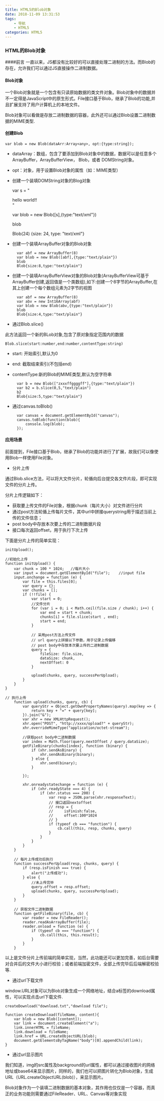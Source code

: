 ```yaml
---
title: HTML5的Blob对象
date: 2018-11-09 13:31:53
tags:
	- 导航
    - HTML5
categories: HTML5
---
```



### HTML的Blob对象

####前言
一直以来，JS都没有比较好的可以直接处理二进制的方法。而Blob的存在，允许我们可以通过JS直接操作二进制数据。

#### Blob对象
一个Blob对象就是一个包含有只读原始数据的类文件对象。Blob对象中的数据并不一定得是JavaScript中的原生形式。File接口基于Blob，继承了Blob的功能,并且扩展支持了用户计算机上的本地文件。

Blob对象可以看做是存放二进制数据的容器，此外还可以通过Blob设置二进制数据的MIME类型.

#### 创建Blob

	var blob = new Blob(dataArr:Array<any>, opt:{type:string});

- dataArray：数组，包含了要添加到Blob对象中的数据，数据可以是任意多个ArrayBuffer，ArrayBufferView， Blob，或者 DOMString对象。
- opt：对象，用于设置Blob对象的属性（如：MIME类型）

- 创建一个装填DOMString对象的Blog对象

	var s = " <div>hello world!!</div> "

	var blob = new Blob([s],{type:"text/xml"})

	blob
	
	Blob(24) {size: 24, type: "text/xml"}

- 创建一个装填ArrayBuffer对象的Blob对象

		var abf = new ArrayBuffer(8)
		var blob = new Blob([abf],{type:"text/plain"})
		blob
		Blob{size:8,type:"text/plain"}

- 创建一个装填ArrayBufferView对象的Blob对象(ArrayBufferView可基于ArrayBuffer创建,返回值是一个类数组),如下:创建一个8字节的ArrayBuffer,在其上创建一个每个数组元素为2字节的视图

		var abf = new ArrayBuffer(8)
		var abv = new Int16Array(abf)
		var blob = new Blob(abv,{type:"text/plain"})
		blob
		Blob{size:4,type:"text/plain"}

- 通过Blob.slice()

此方法返回一个新的BLob对象,包含了原对象指定范围内的数据

	Blob.slice(start:number,end:number,contentType:string)

- start: 开始索引,默认为0
- end: 截取结束索引(不包括end)
- contentType:新的Blob的MIME类型,默认为空字符串

		var b = new Blob(["zxxxffggggff"],{type:"text/plain"})
		var b2 = b.slice(0,5,"text/plain")
		b2
		Blob{size:5,type:"text/plain"}

- 通过canvas.toBlob()

		var canvas = document.getElementById("canvas");
		canvas.toBlob(function(blob){
		    console.log(blob);
		});


#### 应用场景

前面提到，File接口基于Blob，继承了Blob的功能并进行了扩展，故我们可以像使用Blob一样使用File对象。

- 分片上传

通过Blob.slice方法，可以将大文件分片，轮循向后台提交各文件片段，即可实现文件的分片上传。

分片上传逻辑如下：

- 获取要上传文件的File对象，根据chunk（每片大小）对文件进行分片
- 通过post方法轮循上传每片文件，其中url中拼接querystring用于描述当前上传的文件信息；
- post body中存放本次要上传的二进制数据片段
- 接口每次返回offset，用于执行下次上传

下面是分片上传的简单实现：

	initUpload();
	
	//初始化上传
	function initUpload() {
	    var chunk = 100 * 1024;   //每片大小
	    var input = document.getElementById("file");    //input file
	    input.onchange = function (e) {
	        var file = this.files[0];
	        var query = {};
	        var chunks = [];
	        if (!!file) {
	            var start = 0;
	            //文件分片
	            for (var i = 0; i < Math.ceil(file.size / chunk); i++) {
	                var end = start + chunk;
	                chunks[i] = file.slice(start , end);
	                start = end;
	            }
	            
	            // 采用post方法上传文件
	            // url query上拼接以下参数，用于记录上传偏移
	            // post body中存放本次要上传的二进制数据
	            query = {
	                fileSize: file.size,
	                dataSize: chunk,
	                nextOffset: 0
	            }
	
	            upload(chunks, query, successPerUpload);
	        }
	    }
	}
	
	// 执行上传
		function upload(chunks, query, cb) {
		    var queryStr = Object.getOwnPropertyNames(query).map(key => {
		        return key + "=" + query[key];
		    }).join("&");
		    var xhr = new XMLHttpRequest();
		    xhr.open("POST", "http://xxxx/opload?" + queryStr);
		    xhr.overrideMimeType("application/octet-stream");
		    
		    //获取post body中二进制数据
		    var index = Math.floor(query.nextOffset / query.dataSize);
		    getFileBinary(chunks[index], function (binary) {
		        if (xhr.sendAsBinary) {
		            xhr.sendAsBinary(binary);
		        } else {
		            xhr.send(binary);
		        }
		
		    });
		
		    xhr.onreadystatechange = function (e) {
		        if (xhr.readyState === 4) {
		            if (xhr.status === 200) {
		                var resp = JSON.parse(xhr.responseText);
		                // 接口返回nextoffset
		                // resp = {
		                //     isFinish:false,
		                //     offset:100*1024
		                // }
		                if (typeof cb === "function") {
		                    cb.call(this, resp, chunks, query)
		                }
		            }
		        }
		    }
		}
		
		// 每片上传成功后执行
		function successPerUpload(resp, chunks, query) {
		    if (resp.isFinish === true) {
		        alert("上传成功");
		    } else {
		        //未上传完毕
		        query.offset = resp.offset;
		        upload(chunks, query, successPerUpload);
		    }
		}
		
		// 获取文件二进制数据
		function getFileBinary(file, cb) {
		    var reader = new FileReader();
		    reader.readAsArrayBuffer(file);
		    reader.onload = function (e) {
		        if (typeof cb === "function") {
		            cb.call(this, this.result);
		        }
		    }
		}

以上是文件分片上传前端的简单实现，当然，此功能还可以更加完善，如后台需要对合并后的文件大小进行校验；或者前端加密文件，全部上传完毕后后端解密校验等.

- 通过url下载文件

window.URL对象可以为Blob对象生成一个网络地址，结合a标签的download属性，可以实现点击url下载文件.

	createDownload("download.txt","download file");
	
	function createDownload(fileName, content){
	    var blob = new Blob([content]);
	    var link = document.createElement("a");
	    link.innerHTML = fileName;
	    link.download = fileName;
	    link.href = URL.createObjectURL(blob);
	    document.getElementsByTagName("body")[0].appendChild(link);
	}

- 通过url显示图片

我们知道，img的src属性及background的url属性，都可以通过接收图片的网络地址或base64来显示图片，同样的，我们也可以把图片转化为Blob对象，生成URL（URL.createObjectURL(blob)），来显示图片。

Blob对象作为一个装填二进制数据的基本对象，其作用也仅仅是一个容器，而真正的业务功能则需要通过FileReader、URL、Canvas等对象实现